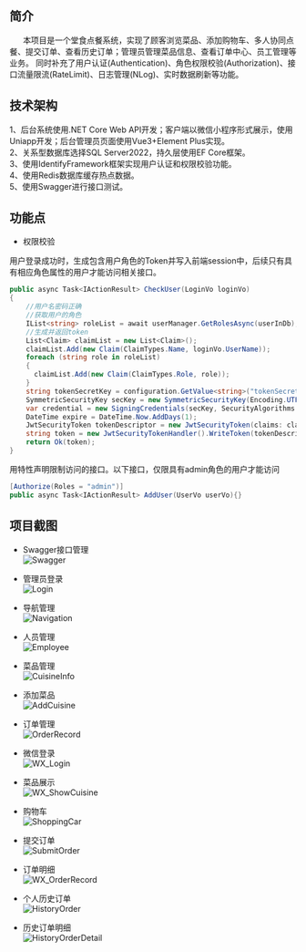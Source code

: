 简介
-
&nbsp;&nbsp;&nbsp;&nbsp;&nbsp;&nbsp;本项目是一个堂食点餐系统，实现了顾客浏览菜品、添加购物车、多人协同点餐、提交订单、查看历史订单；管理员管理菜品信息、查看订单中心、员工管理等业务。
同时补充了用户认证(Authentication)、角色权限校验(Authorization)、接口流量限流(RateLimit)、日志管理(NLog)、实时数据刷新等功能。

技术架构
-
1、后台系统使用.NET Core Web API开发；客户端以微信小程序形式展示，使用Uniapp开发；后台管理员页面使用Vue3+Element Plus实现。  
2、关系型数据库选择SQL Server2022，持久层使用EF Core框架。  
3、使用IdentifyFramework框架实现用户认证和权限校验功能。  
4、使用Redis数据库缓存热点数据。  
5、使用Swagger进行接口测试。

功能点
-
* 权限校验
  
用户登录成功时，生成包含用户角色的Token并写入前端session中，后续只有具有相应角色属性的用户才能访问相关接口。
```C#
public async Task<IActionResult> CheckUser(LoginVo loginVo)
{
    //用户名密码正确  
    //获取用户的角色
    IList<string> roleList = await userManager.GetRolesAsync(userInDb);
    //生成并返回token
    List<Claim> claimList = new List<Claim>();
    claimList.Add(new Claim(ClaimTypes.Name, loginVo.UserName));
    foreach (string role in roleList)
    {
      claimList.Add(new Claim(ClaimTypes.Role, role));
    }
    string tokenSecretKey = configuration.GetValue<string>("tokenSecretKey");
    SymmetricSecurityKey secKey = new SymmetricSecurityKey(Encoding.UTF8.GetBytes(tokenSecretKey));
    var credential = new SigningCredentials(secKey, SecurityAlgorithms.HmacSha256Signature);
    DateTime expire = DateTime.Now.AddDays(1);
    JwtSecurityToken tokenDescriptor = new JwtSecurityToken(claims: claimList, expires: expire, signingCredentials: credential);
    string token = new JwtSecurityTokenHandler().WriteToken(tokenDescriptor);
    return Ok(token);
}
```
用特性声明限制访问的接口。以下接口，仅限具有admin角色的用户才能访问
```C#
[Authorize(Roles = "admin")]
public async Task<IActionResult> AddUser(UserVo userVo){}
```

项目截图
-
* Swagger接口管理  
![Swagger](/_sever/Screenshot/Swagger.png)
  
* 管理员登录  
![Login](/_sever/Screenshot/Login.png)
  
* 导航管理  
![Navigation](/_sever/Screenshot/NavigationMenu.png)
  
* 人员管理  
![Employee](/_sever/Screenshot/Employee.png)
  
* 菜品管理  
![CuisineInfo](/_sever/Screenshot/CuisineInfo.png)
  
* 添加菜品  
![AddCuisine](/_sever/Screenshot/AddCuisine.png)
  
* 订单管理  
![OrderRecord](/_sever/Screenshot/OrderRecord.png)
  
* 微信登录  
![WX_Login](/_sever/Screenshot/WX_Login.png)
  
* 菜品展示  
![WX_ShowCuisine](/_sever/Screenshot/ShowCuisine.png)
   
* 购物车  
![ShoppingCar](/_sever/Screenshot/ShoppingCar.png)
  
* 提交订单  
![SubmitOrder](/_sever/Screenshot/SubmitOrder.png)
  
* 订单明细  
![WX_OrderRecord](/_sever/Screenshot/WX_OrderRecord.png)
  
* 个人历史订单    
![HistoryOrder](/_sever/Screenshot/HistoryOrder.png)
  
* 历史订单明细  
![HistoryOrderDetail](/_sever/Screenshot/HistoryOrderDetail.png)

